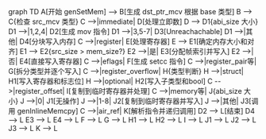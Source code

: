 graph TD
    A[开始 genSetMem] --> B[生成 dst_ptr_mcv 根据 base 类型]
    B --> C{检查 src_mcv 类型}
    C -->|immediate| D[处理立即数]
    D --> D1{abi_size 大小}
    D1 -->|1,2,4| D2[生成 mov 指令]
    D1 -->|3,5-7| D3[Unreachachable]
    D1 -->|其他| D4[分块写入内存]
    C -->|register| E[处理寄存器]
    E --> E1[确定内存大小和对齐]
    E1 --> E2{src_size > mem_size?}
    E2 -->|是| E3[分配帧索引并写入]
    E2 -->|否| E4[直接写入寄存器]
    C -->|eflags| F[生成 setcc 指令]
    C -->|register_pair等| G[拆分类型并逐个写入]
    C -->|register_overflow| H{类型判断}
    H -->|struct| H1[写入寄存器和标志位]
    H -->|optional| H2[写入子类型和bool]
    C -->|register_offset| I[复制到临时寄存器并处理]
    C -->|memory等| J{abi_size 大小}
    J -->|0| J1[无操作]
    J -->|1-8| J2[复制到临时寄存器并写入]
    J -->|其他| J3[调用 genInlineMemcpy]
    C -->|air_ref| K[解析指令并递归调用]
    D2 --> L[结束]
    D4 --> L
    E3 --> L
    E4 --> L
    F --> L
    G --> L
    H1 --> L
    H2 --> L
    I --> L
    J1 --> L
    J2 --> L
    J3 --> L
    K --> L
